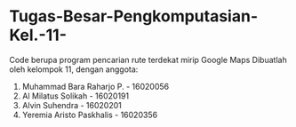 # Tugas-Besar-Pengkomputasian-Kel.-11-
Code berupa program pencarian rute terdekat mirip Google Maps
Dibuatlah oleh kelompok 11, dengan anggota:
1. Muhammad Bara Raharjo P. - 16020056
2. Al Milatus Solikah - 16020191
3. Alvin Suhendra - 16020201
4. Yeremia Aristo Paskhalis - 16020356
